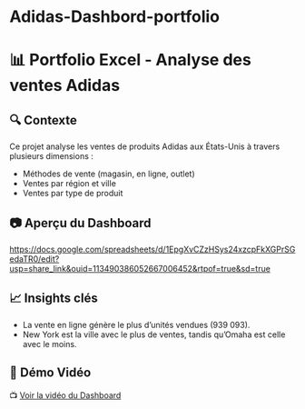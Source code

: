 # Adidas-Dashbord-portfolio
# 📊 Portfolio Excel - Analyse des ventes Adidas  

## 🔍 Contexte  
Ce projet analyse les ventes de produits Adidas aux États-Unis à travers plusieurs dimensions :  
- Méthodes de vente (magasin, en ligne, outlet)  
- Ventes par région et ville 
- Ventes par type de produit 

## 📷 Aperçu du Dashboard 
https://docs.google.com/spreadsheets/d/1EpgXvCZzHSys24xzcpFkXGPrSGedaTR0/edit?usp=share_link&ouid=113490386052667006452&rtpof=true&sd=true

## 📈 Insights clés  
- La vente en ligne génère le plus d’unités vendues (939 093).  
- New York est la ville avec le plus de ventes, tandis qu’Omaha est celle avec le moins.
## 🎥 Démo Vidéo  
📺 [Voir la vidéo du Dashboard]((https://drive.google.com/file/d/1phzpslH1rfy13XSMTRZvaU-YHmV9HIuy/view?usp=share_link))  
